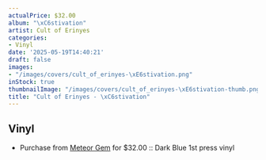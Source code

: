 ```yaml
---
actualPrice: $32.00
album: "\xC6stivation"
artist: Cult of Erinyes
categories:
- Vinyl
date: '2025-05-19T14:40:21'
draft: false
images:
- "/images/covers/cult_of_erinyes-\xE6stivation.png"
inStock: true
thumbnailImage: "/images/covers/cult_of_erinyes-\xE6stivation-thumb.png"
title: "Cult of Erinyes - \xC6stivation"
---
```


## Vinyl
* Purchase from [Meteor Gem](https://meteor-gem.com/products/cult-of-erinyes-aestivation-lp) for $32.00 :: Dark Blue 1st press vinyl

